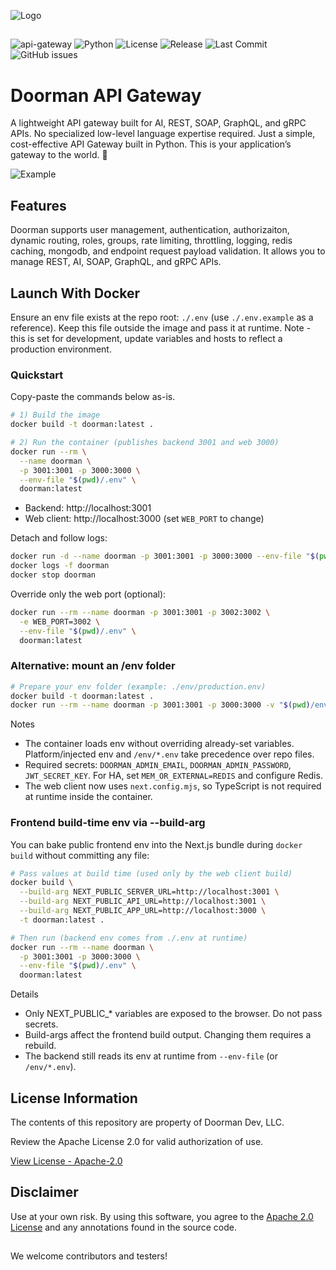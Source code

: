 
![Logo](https://i.ibb.co/VpDyBMnk/doorman-gateway-logo.png)

##

![api-gateway](https://img.shields.io/badge/API-Gateway-blue)
![Python](https://img.shields.io/badge/Python-3.10%2B-blue)
![License](https://img.shields.io/badge/license-Apache%202.0-green)
![Release](https://img.shields.io/badge/release-v1.0.0-brightgreen)
![Last Commit](https://img.shields.io/github/last-commit/apidoorman/doorman)
![GitHub issues](https://img.shields.io/github/issues/apidoorman/doorman)

##

# Doorman API Gateway
A lightweight API gateway built for AI, REST, SOAP, GraphQL, and gRPC APIs. No specialized low-level language expertise required. Just a simple, cost-effective API Gateway built in Python. This is your application’s gateway to the world. 🐍

![Example](https://i.ibb.co/jkwPWdnm/Image-9-26-25-at-10-12-PM.png)

## Features
Doorman supports user management, authentication, authorizaiton, dynamic routing, roles, groups, rate limiting, throttling, logging, redis caching, mongodb, and endpoint request payload validation. It allows you to manage REST, AI, SOAP, GraphQL, and gRPC APIs.

## Launch With Docker
Ensure an env file exists at the repo root: `./.env` (use `./.env.example` as a reference). Keep this file outside the image and pass it at runtime. Note - this is set for development, update variables and hosts to reflect a production environment.

### Quickstart
Copy-paste the commands below as-is.

```bash
# 1) Build the image
docker build -t doorman:latest .

# 2) Run the container (publishes backend 3001 and web 3000)
docker run --rm \
  --name doorman \
  -p 3001:3001 -p 3000:3000 \
  --env-file "$(pwd)/.env" \
  doorman:latest
```

- Backend: http://localhost:3001
- Web client: http://localhost:3000 (set `WEB_PORT` to change)

Detach and follow logs:

```bash
docker run -d --name doorman -p 3001:3001 -p 3000:3000 --env-file "$(pwd)/.env" doorman:latest
docker logs -f doorman
docker stop doorman
```

Override only the web port (optional):

```bash
docker run --rm --name doorman -p 3001:3001 -p 3002:3002 \
  -e WEB_PORT=3002 \
  --env-file "$(pwd)/.env" \
  doorman:latest
```

### Alternative: mount an /env folder

```bash
# Prepare your env folder (example: ./env/production.env)
docker build -t doorman:latest .
docker run --rm --name doorman -p 3001:3001 -p 3000:3000 -v "$(pwd)/env:/env:ro" doorman:latest
```

Notes
- The container loads env without overriding already-set variables. Platform/injected env and `/env/*.env` take precedence over repo files.
- Required secrets: `DOORMAN_ADMIN_EMAIL`, `DOORMAN_ADMIN_PASSWORD`, `JWT_SECRET_KEY`. For HA, set `MEM_OR_EXTERNAL=REDIS` and configure Redis.
 - The web client now uses `next.config.mjs`, so TypeScript is not required at runtime inside the container.

### Frontend build-time env via --build-arg
You can bake public frontend env into the Next.js bundle during `docker build` without committing any file:

```bash
# Pass values at build time (used only by the web client build)
docker build \
  --build-arg NEXT_PUBLIC_SERVER_URL=http://localhost:3001 \
  --build-arg NEXT_PUBLIC_API_URL=http://localhost:3001 \
  --build-arg NEXT_PUBLIC_APP_URL=http://localhost:3000 \
  -t doorman:latest .

# Then run (backend env comes from ./.env at runtime)
docker run --rm --name doorman \
  -p 3001:3001 -p 3000:3000 \
  --env-file "$(pwd)/.env" \
  doorman:latest
```

Details
- Only NEXT_PUBLIC_* variables are exposed to the browser. Do not pass secrets.
- Build-args affect the frontend build output. Changing them requires a rebuild.
- The backend still reads its env at runtime from `--env-file` (or `/env/*.env`).

## License Information
The contents of this repository are property of Doorman Dev, LLC.

Review the Apache License 2.0 for valid authorization of use.

[View License - Apache-2.0](https://www.apache.org/licenses/LICENSE-2.0)


## Disclaimer
Use at your own risk. By using this software, you agree to the [Apache 2.0 License](https://www.apache.org/licenses/LICENSE-2.0) and any annotations found in the source code.

##

We welcome contributors and testers!
